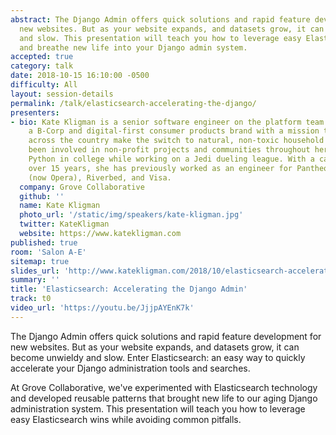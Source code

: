 ```yaml
---
abstract: The Django Admin offers quick solutions and rapid feature development for
  new websites. But as your website expands, and datasets grow, it can become unwieldy
  and slow. This presentation will teach you how to leverage easy Elasticsearch wins
  and breathe new life into your Django admin system.
accepted: true
category: talk
date: 2018-10-15 16:10:00 -0500
difficulty: All
layout: session-details
permalink: /talk/elasticsearch-accelerating-the-django/
presenters:
- bio: Kate Kligman is a senior software engineer on the platform team at Grove Collaborative,
    a B-Corp and digital-first consumer products brand with a mission to help families
    across the country make the switch to natural, non-toxic household products. Kate's
    been involved in non-profit projects and communities throughout her career, discovering
    Python in college while working on a Jedi dueling league. With a career spanning
    over 15 years, she has previously worked as an engineer for Pantheon, Skyfire
    (now Opera), Riverbed, and Visa.
  company: Grove Collaborative
  github: ''
  name: Kate Kligman
  photo_url: '/static/img/speakers/kate-kligman.jpg'
  twitter: KateKligman
  website: https://www.katekligman.com
published: true
room: 'Salon A-E'
sitemap: true
slides_url: 'http://www.katekligman.com/2018/10/elasticsearch-accelerating-the-django-admin-slides/'
summary: ''
title: 'Elasticsearch: Accelerating the Django Admin'
track: t0
video_url: 'https://youtu.be/JjjpAYEnK7k'
---
```


The Django Admin offers quick solutions and rapid feature development for new websites. But as your website expands, and datasets grow, it can become unwieldy and slow. Enter Elasticsearch: an easy way to quickly accelerate your Django administration tools and searches.

At Grove Collaborative, we've experimented with Elasticsearch technology and developed reusable patterns that brought new life to our aging Django administration system. This presentation will teach you how to leverage easy Elasticsearch wins while avoiding common pitfalls.
